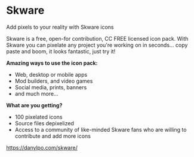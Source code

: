 # Skware

Add pixels to your reality with Skware icons

Skware is a free, open-for contribution, CC FREE licensed icon pack. With Skware you can  pixelate any project you're working on in seconds... copy paste and boom, it looks fantastic, just try it!

**Amazing ways to use the icon pack:**
- Web, desktop or mobile apps
- Mod builders, and video games
- Social media, prints, banners
- and much more…

**What are you getting?**
- 100 pixelated icons
- Source files depixelized
- Access to a community of like-minded Skware fans who are willing to contribute and add more icons 

https://danylpo.com/skware/
